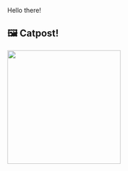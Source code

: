 Hello there!



## 🖼️ Catpost!

<sub>
    <img src="https://cdn2.thecatapi.com/images/Jj60ByZD5.jpg" height="256">
</sub>


